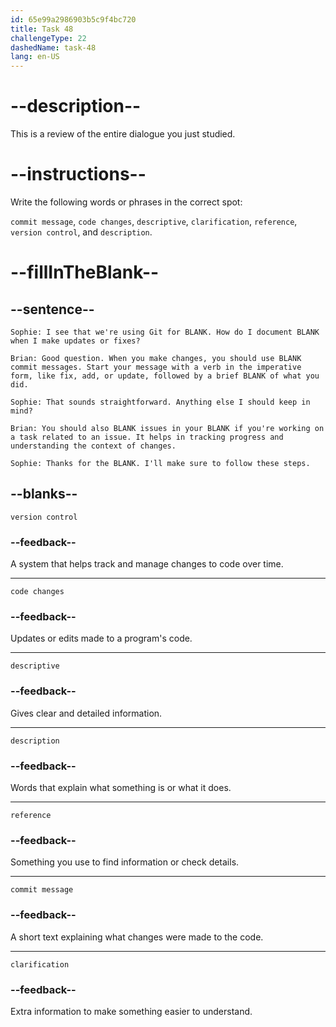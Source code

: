 ```yaml
---
id: 65e99a2986903b5c9f4bc720
title: Task 48
challengeType: 22
dashedName: task-48
lang: en-US
---
```


<!-- REVIEW -->

# --description--

This is a review of the entire dialogue you just studied.

# --instructions--

Write the following words or phrases in the correct spot:

`commit message`, `code changes`, `descriptive`, `clarification`, `reference`, `version control`, and `description`.

# --fillInTheBlank--

## --sentence--

`Sophie: I see that we're using Git for BLANK. How do I document BLANK when I make updates or fixes?`

`Brian: Good question. When you make changes, you should use BLANK commit messages. Start your message with a verb in the imperative form, like fix, add, or update, followed by a brief BLANK of what you did.`

`Sophie: That sounds straightforward. Anything else I should keep in mind?`

`Brian: You should also BLANK issues in your BLANK if you're working on a task related to an issue. It helps in tracking progress and understanding the context of changes.`

`Sophie: Thanks for the BLANK. I'll make sure to follow these steps.`

## --blanks--

`version control`

### --feedback--

A system that helps track and manage changes to code over time.

---

`code changes`

### --feedback--

Updates or edits made to a program's code.

---

`descriptive`

### --feedback--

Gives clear and detailed information.

---

`description`

### --feedback--

Words that explain what something is or what it does.

---

`reference`

### --feedback--

Something you use to find information or check details.

---

`commit message`

### --feedback--

A short text explaining what changes were made to the code.

---

`clarification`

### --feedback--

Extra information to make something easier to understand.
